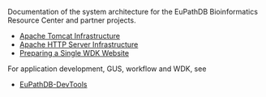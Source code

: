 

Documentation of the system architecture for the EuPathDB Bioinformatics Resource Center and partner projects.

  - [Apache Tomcat Infrastructure](/tomcat.html)
  - [Apache HTTP Server Infrastructure](/apahcehttpserver.html)
  - [Preparing a Single WDK Website](/singlewdksite.html)

For application development, GUS, workflow and WDK, see

  - [EuPathDB-DevTools](https://docs.google.com/a/apidb.org/document/d/1VJRgrL-kE5i5oc1GuuFps6LUEIRXk-G12ME1HDWeWgA/pub)
